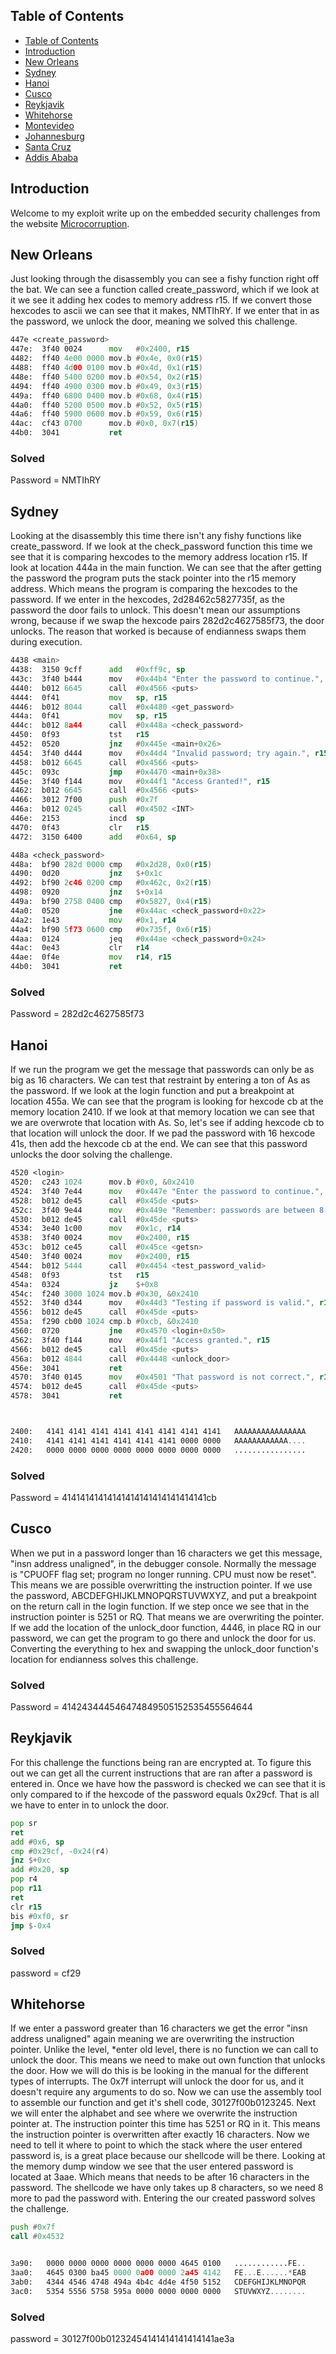  ## Table of Contents
- [Table of Contents](#table-of-contents)
- [Introduction](#introduction)
- [New Orleans](#new-orleans)
- [Sydney](#sydney)
- [Hanoi](#hanoi)
- [Cusco](#cusco)
- [Reykjavik](#reykjavik)
- [Whitehorse](#whitehorse)
- [Montevideo](#montevideo)
- [Johannesburg](#johannesburg)
- [Santa Cruz](#santa-cruz)
- [Addis Ababa](#addis-ababa)

## Introduction

Welcome to my exploit write up on the embedded security challenges from the website [Microcorruption](https://microcorruption.com/). 

## New Orleans


Just looking through the disassembly you can see a fishy function right off the bat. We can see a function called create_password, which if we look at it we see it adding hex codes to memory address r15. If we convert those hexcodes to ascii we can see that it makes, NMTIhRY. If we enter that in as the password, we unlock the door, meaning we solved this challenge.

```asm
447e <create_password>
447e:  3f40 0024      mov	#0x2400, r15
4482:  ff40 4e00 0000 mov.b	#0x4e, 0x0(r15)
4488:  ff40 4d00 0100 mov.b	#0x4d, 0x1(r15)
448e:  ff40 5400 0200 mov.b	#0x54, 0x2(r15)
4494:  ff40 4900 0300 mov.b	#0x49, 0x3(r15)
449a:  ff40 6800 0400 mov.b	#0x68, 0x4(r15)
44a0:  ff40 5200 0500 mov.b	#0x52, 0x5(r15)
44a6:  ff40 5900 0600 mov.b	#0x59, 0x6(r15)
44ac:  cf43 0700      mov.b	#0x0, 0x7(r15)
44b0:  3041           ret
```

### Solved

Password = NMTIhRY

## Sydney


Looking at the disassembly this time there isn't any fishy functions like create_password. If we look at the check_password function this time we see that it is comparing hexcodes to the memory address location r15. If look at 
location 444a in the main function. We can see that the after getting the password the program puts the stack pointer into the r15 memory address. Which means the program is comparing the hexcodes to the password. If we enter in the hexcodes, 2d28462c5827735f, as the password the door fails to unlock. This doesn't mean our assumptions wrong, because if we swap the hexcode pairs 282d2c4627585f73, the door unlocks. The reason that worked is because of endianness swaps them during execution.

```asm
4438 <main>
4438:  3150 9cff      add	#0xff9c, sp
443c:  3f40 b444      mov	#0x44b4 "Enter the password to continue.", r15
4440:  b012 6645      call	#0x4566 <puts>
4444:  0f41           mov	sp, r15
4446:  b012 8044      call	#0x4480 <get_password>
444a:  0f41           mov	sp, r15
444c:  b012 8a44      call	#0x448a <check_password>
4450:  0f93           tst	r15
4452:  0520           jnz	#0x445e <main+0x26>
4454:  3f40 d444      mov	#0x44d4 "Invalid password; try again.", r15
4458:  b012 6645      call	#0x4566 <puts>
445c:  093c           jmp	#0x4470 <main+0x38>
445e:  3f40 f144      mov	#0x44f1 "Access Granted!", r15
4462:  b012 6645      call	#0x4566 <puts>
4466:  3012 7f00      push	#0x7f
446a:  b012 0245      call	#0x4502 <INT>
446e:  2153           incd	sp
4470:  0f43           clr	r15
4472:  3150 6400      add	#0x64, sp

448a <check_password>
448a:  bf90 282d 0000 cmp	#0x2d28, 0x0(r15)
4490:  0d20           jnz	$+0x1c
4492:  bf90 2c46 0200 cmp	#0x462c, 0x2(r15)
4498:  0920           jnz	$+0x14
449a:  bf90 2758 0400 cmp	#0x5827, 0x4(r15)
44a0:  0520           jne	#0x44ac <check_password+0x22>
44a2:  1e43           mov	#0x1, r14
44a4:  bf90 5f73 0600 cmp	#0x735f, 0x6(r15)
44aa:  0124           jeq	#0x44ae <check_password+0x24>
44ac:  0e43           clr	r14
44ae:  0f4e           mov	r14, r15
44b0:  3041           ret
```

### Solved

Password = 282d2c4627585f73

## Hanoi


If we run the program we get the message that passwords can only be as big as 16 characters. We can test that restraint by entering a ton of As as the password. If we look at the login function and put a breakpoint at location 455a. We can see that the program is looking for hexcode cb at the memory location 2410. If we look at that memory location we can see that we are overwrote that location with As. So, let's see if adding hexcode cb to that location will unlock the door. If we pad the password with 16 hexcode 41s, then add the hexcode cb at the end. We can see that this password unlocks the door solving the challenge.

```asm
4520 <login>
4520:  c243 1024      mov.b	#0x0, &0x2410
4524:  3f40 7e44      mov	#0x447e "Enter the password to continue.", r15
4528:  b012 de45      call	#0x45de <puts>
452c:  3f40 9e44      mov	#0x449e "Remember: passwords are between 8 and 16 characters.", r15
4530:  b012 de45      call	#0x45de <puts>
4534:  3e40 1c00      mov	#0x1c, r14
4538:  3f40 0024      mov	#0x2400, r15
453c:  b012 ce45      call	#0x45ce <getsn>
4540:  3f40 0024      mov	#0x2400, r15
4544:  b012 5444      call	#0x4454 <test_password_valid>
4548:  0f93           tst	r15
454a:  0324           jz	$+0x8
454c:  f240 3000 1024 mov.b	#0x30, &0x2410
4552:  3f40 d344      mov	#0x44d3 "Testing if password is valid.", r15
4556:  b012 de45      call	#0x45de <puts>
455a:  f290 cb00 1024 cmp.b	#0xcb, &0x2410
4560:  0720           jne	#0x4570 <login+0x50>
4562:  3f40 f144      mov	#0x44f1 "Access granted.", r15
4566:  b012 de45      call	#0x45de <puts>
456a:  b012 4844      call	#0x4448 <unlock_door>
456e:  3041           ret
4570:  3f40 0145      mov	#0x4501 "That password is not correct.", r15
4574:  b012 de45      call	#0x45de <puts>
4578:  3041           ret



2400:   4141 4141 4141 4141 4141 4141 4141 4141   AAAAAAAAAAAAAAAA
2410:   4141 4141 4141 4141 4141 4141 0000 0000   AAAAAAAAAAAA....
2420:   0000 0000 0000 0000 0000 0000 0000 0000   ................
```

### Solved

Password = 41414141414141414141414141414141cb

## Cusco


When we put in a password longer than 16 characters we get this message, "insn address unaligned", in the debugger console. Normally the message is "CPUOFF flag set; program no longer running. CPU must now be reset". This means we are possible overwritting the instruction pointer. If we use the password, ABCDEFGHIJKLMNOPQRSTUVWXYZ, and put a breakpoint on the return call in the login function. If we step once we see that in the instruction pointer is 5251 or RQ. That means we are overwriting the pointer. If we add the location of the unlock_door function, 4446, in place RQ in our password, we can get the program to go there and unlock the door for us. Converting the everything to hex and swapping the unlock_door function's location for endianness solves this challenge.

### Solved

Password = 414243444546474849505152535455564644

## Reykjavik


For this challenge the functions being ran are encrypted at. To figure this out we can get all the current instructions that are ran after a password is entered in. Once we have how the password is checked we can see that it is only compared to if the hexcode of the password equals 0x29cf. That is all we have to enter in to unlock the door.

```asm
pop sr
ret
add #0x6, sp
cmp #0x29cf, -0x24(r4)
jnz $+0xc
add #0x20, sp
pop r4
pop r11
ret
clr r15
bis #0xf0, sr
jmp $-0x4
```

### Solved

password = cf29

## Whitehorse


If we enter a password greater than 16 characters we get the error "insn address unaligned" again meaning we are overwriting the instruction pointer. Unlike the level, *enter old  level, there is no function we can call to unlock the door. This means we need to make out own function that unlocks the door. How we will do this is be looking in the manual for the different types of interrupts. The 0x7f interrupt will unlock the door for us, and it doesn't require any arguments to do so. Now we can use the assembly tool to assemble our function and get it's shell code, 30127f00b0123245. Next we will enter the alphabet and see where we overwrite the instruction pointer at. The instruction pointer this time has 5251 or RQ in it. This means the instruction pointer is overwritten after exactly 16 characters. Now we need to tell it where to point to which the stack where the user entered password is, is a great place because our shellcode will be there. Looking at the memory dump window we see that the user entered password is located at 3aae. Which means that needs to be after 16 characters in the password. The shellcode we have only takes up 8 characters, so we need 8 more to pad the password with. Entering the our created password solves the challenge.

```asm
push #0x7f
call #0x4532


3a90:   0000 0000 0000 0000 0000 0000 4645 0100   ............FE..
3aa0:   4645 0300 ba45 0000 0a00 0000 2a45 4142   FE...E......*EAB
3ab0:   4344 4546 4748 494a 4b4c 4d4e 4f50 5152   CDEFGHIJKLMNOPQR
3ac0:   5354 5556 5758 595a 0000 0000 0000 0000   STUVWXYZ........
```

### Solved

password = 30127f00b01232454141414141414141ae3a
